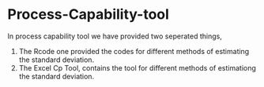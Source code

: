 # Process-Capability-tool

In process capability tool we have provided two seperated things,
1) The Rcode one provided the codes for different methods of estimating the standard deviation.
2) The Excel Cp Tool, contains the tool for different methods of estimationg the standard deviation.

